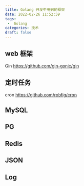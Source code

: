 ```yaml
---
title: Golang 开发中用到的框架
date: 2022-02-26 11:52:59
tags: 
 -  Golang
categories: 技术
draft: false
---
```


## web 框架

Gin https://github.com/gin-gonic/gin

## 定时任务

cron https://github.com/robfig/cron

## MySQL

## PG

## Redis

## JSON

## Log


